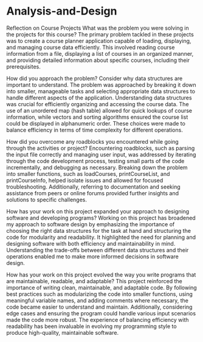 # Analysis-and-Design

Reflection on Course Projects
What was the problem you were solving in the projects for this course?
The primary problem tackled in these projects was to create a course planner application capable of loading, displaying, and managing course data efficiently. This involved reading course information from a file, displaying a list of courses in an organized manner, and providing detailed information about specific courses, including their prerequisites.

How did you approach the problem? Consider why data structures are important to understand.
The problem was approached by breaking it down into smaller, manageable tasks and selecting appropriate data structures to handle different aspects of the application. Understanding data structures was crucial for efficiently organizing and accessing the course data. The use of an unordered map (hash table) allowed for quick lookups of course information, while vectors and sorting algorithms ensured the course list could be displayed in alphanumeric order. These choices were made to balance efficiency in terms of time complexity for different operations.

How did you overcome any roadblocks you encountered while going through the activities or project?
Encountering roadblocks, such as parsing the input file correctly and managing user input, was addressed by iterating through the code development process, testing small parts of the code incrementally, and debugging as necessary. Breaking down the problem into smaller functions, such as loadCourses, printCourseList, and printCourseInfo, helped isolate issues and allowed for focused troubleshooting. Additionally, referring to documentation and seeking assistance from peers or online forums provided further insights and solutions to specific challenges.

How has your work on this project expanded your approach to designing software and developing programs?
Working on this project has broadened my approach to software design by emphasizing the importance of choosing the right data structures for the task at hand and structuring the code for modularity and readability. It highlighted the need for planning and designing software with both efficiency and maintainability in mind. Understanding the trade-offs between different data structures and their operations enabled me to make more informed decisions in software design.

How has your work on this project evolved the way you write programs that are maintainable, readable, and adaptable?
This project reinforced the importance of writing clean, maintainable, and adaptable code. By following best practices such as modularizing the code into smaller functions, using meaningful variable names, and adding comments where necessary, the code became easier to understand and maintain. Additionally, considering edge cases and ensuring the program could handle various input scenarios made the code more robust. The experience of balancing efficiency with readability has been invaluable in evolving my programming style to produce high-quality, maintainable software.
